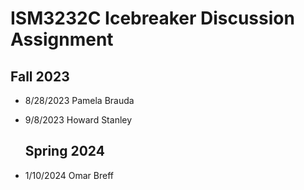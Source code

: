 # ISM3232C Icebreaker Discussion Assignment

## Fall 2023

- 8/28/2023 Pamela Brauda 
- 9/8/2023 Howard Stanley

  ## Spring 2024
  
- 1/10/2024 Omar Breff

  

